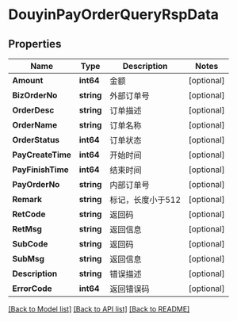 # DouyinPayOrderQueryRspData

## Properties

Name | Type | Description | Notes
------------ | ------------- | ------------- | -------------
**Amount** | **int64** | 金额 | [optional] 
**BizOrderNo** | **string** | 外部订单号 | [optional] 
**OrderDesc** | **string** | 订单描述 | [optional] 
**OrderName** | **string** | 订单名称 | [optional] 
**OrderStatus** | **int64** | 订单状态 | [optional] 
**PayCreateTime** | **int64** | 开始时间 | [optional] 
**PayFinishTime** | **int64** | 结束时间 | [optional] 
**PayOrderNo** | **string** | 内部订单号 | [optional] 
**Remark** | **string** | 标记，长度小于512 | [optional] 
**RetCode** | **string** | 返回码 | [optional] 
**RetMsg** | **string** | 返回信息 | [optional] 
**SubCode** | **string** | 返回码 | [optional] 
**SubMsg** | **string** | 返回信息 | [optional] 
**Description** | **string** | 错误描述 | [optional] 
**ErrorCode** | **int64** | 返回错误码 | [optional] 

[[Back to Model list]](../README.md#documentation-for-models) [[Back to API list]](../README.md#documentation-for-api-endpoints) [[Back to README]](../README.md)


